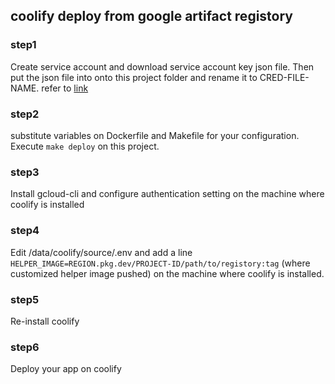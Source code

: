 ## coolify deploy from google artifact registory
### step1
Create service account and download service account key json file.
Then put the json file into onto this project folder and rename it to CRED-FILE-NAME.
refer to 
[link](https://medium.com/@sbkapelner/building-and-pushing-to-artifact-registry-with-github-actions-7027b3e443c1)

### step2
substitute variables on Dockerfile and Makefile for your configuration.
Execute
`make deploy`
on this project.

### step3
Install gcloud-cli and configure authentication setting on the machine where coolify is installed

### step4 
Edit /data/coolify/source/.env and add a line
`HELPER_IMAGE=REGION.pkg.dev/PROJECT-ID/path/to/registory:tag`
(where customized helper image pushed)
on the machine where coolify is installed.

### step5
Re-install coolify

### step6
Deploy your app on coolify
